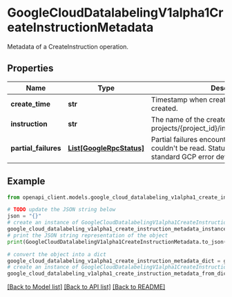 # GoogleCloudDatalabelingV1alpha1CreateInstructionMetadata

Metadata of a CreateInstruction operation.

## Properties

Name | Type | Description | Notes
------------ | ------------- | ------------- | -------------
**create_time** | **str** | Timestamp when create instruction request was created. | [optional] 
**instruction** | **str** | The name of the created Instruction. projects/{project_id}/instructions/{instruction_id} | [optional] 
**partial_failures** | [**List[GoogleRpcStatus]**](GoogleRpcStatus.md) | Partial failures encountered. E.g. single files that couldn&#39;t be read. Status details field will contain standard GCP error details. | [optional] 

## Example

```python
from openapi_client.models.google_cloud_datalabeling_v1alpha1_create_instruction_metadata import GoogleCloudDatalabelingV1alpha1CreateInstructionMetadata

# TODO update the JSON string below
json = "{}"
# create an instance of GoogleCloudDatalabelingV1alpha1CreateInstructionMetadata from a JSON string
google_cloud_datalabeling_v1alpha1_create_instruction_metadata_instance = GoogleCloudDatalabelingV1alpha1CreateInstructionMetadata.from_json(json)
# print the JSON string representation of the object
print(GoogleCloudDatalabelingV1alpha1CreateInstructionMetadata.to_json())

# convert the object into a dict
google_cloud_datalabeling_v1alpha1_create_instruction_metadata_dict = google_cloud_datalabeling_v1alpha1_create_instruction_metadata_instance.to_dict()
# create an instance of GoogleCloudDatalabelingV1alpha1CreateInstructionMetadata from a dict
google_cloud_datalabeling_v1alpha1_create_instruction_metadata_from_dict = GoogleCloudDatalabelingV1alpha1CreateInstructionMetadata.from_dict(google_cloud_datalabeling_v1alpha1_create_instruction_metadata_dict)
```
[[Back to Model list]](../README.md#documentation-for-models) [[Back to API list]](../README.md#documentation-for-api-endpoints) [[Back to README]](../README.md)


